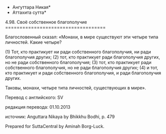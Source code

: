 * Ангуттара Никая*
* Аттахита сутта*

4\.98\. Своё собственное благополучие
\=\=\=\=\=\=\=\=\=\=\=\=\=\=\=\=\=\=\=\=\=\=\=\=\=\=\=\=\=\=\=\=\=\=\=

Благословенный сказал: «Монахи, в мире существуют эти четыре типа личностей\. Какие четыре?

\(1\) Тот, кто практикует ни ради собственного благополучия, ни ради благополучия других; \(2\) тот, кто практикует ради благополучия других, но не ради собственного благополучия; \(3\) тот, кто практикует ради собственного благополучия, но не ради благополучия других; \(4\) и тот, кто практикует и ради собственного благополучия, и ради благополучия других\.

Таковы, монахи, четыре типа личностей, существующих в мире»\.

Перевод с английского: SV

редакция перевода: 01\.10\.2013

источник: Anguttara Nikaya by Bhikkhu Bodhi, p\. 479

Prepared for SuttaCentral by Aminah Borg\-Luck\.